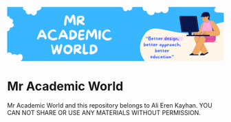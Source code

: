 <img src="Mr Academic World ss leri/Myedu google form banner.png" />

# Mr Academic World
Mr Academic World and this repository belongs to Ali Eren Kayhan. YOU CAN NOT SHARE OR USE ANY MATERIALS WITHOUT PERMISSION.
